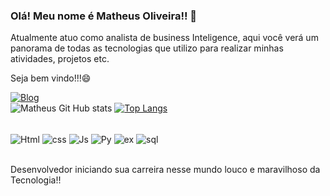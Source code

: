 ### Olá! Meu nome é Matheus Oliveira!! 👋

Atualmente atuo como analista de business Inteligence, aqui você verá um panorama de todas as tecnologias que utilizo para realizar minhas atividades, projetos etc.

Seja bem vindo!!!😄

[![Blog](https://img.shields.io/badge/LinkedIn-0077B5?style=for-the-badge&logo=linkedin&logoColor=white)](https://www.linkedin.com/in/mattoli68/)
<br/>
![Matheus Git Hub stats](https://github-readme-stats.vercel.app/api?username=matheus-oliveir4&show_icons=true&theme=dracula) [![Top Langs](https://github-readme-stats.vercel.app/api/top-langs/?username=matheus-oliveir4)](https://github.com/matheus-oliveir4)



<div><br/>
  <img align="center" alt="Html" src="https://img.shields.io/badge/HTML5-E34F26?style=for-the-badge&logo=html5&logoColor=white"> 
  <img align="center" alt="css" src="https://img.shields.io/badge/CSS3-1572B6?style=for-the-badge&logo=css3&logoColor=white">
  <img align="center" alt="Js" src="https://img.shields.io/badge/JavaScript-323330?style=for-the-badge&logo=javascript&logoColor=F7DF1E">
  <img align="center" alt="Py" src="https://img.shields.io/badge/Python-3776AB?style=for-the-badge&logo=python&logoColor=white">
  <img align="center" alt="ex" src="https://img.shields.io/badge/Microsoft_Excel-217346?style=for-the-badge&logo=microsoft-excel&logoColor=white">
  <img align="center" alt="sql" src="https://img.shields.io/badge/MySQL-005C84?style=for-the-badge&logo=mysql&logoColor=white">
</div> <br/>

Desenvolvedor iniciando sua carreira nesse mundo louco e maravilhoso da Tecnologia!!
